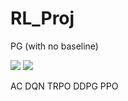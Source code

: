 # RL_Proj

PG (with no baseline)

<img src="https://render.githubusercontent.com/render/math?math=1 \. \ \ sample \ \left\{\tau^ i \right\} from \ \ \pi_\theta \ \left(a_t \ \ | \ \ s_t \right) ">
<img src="https://render.githubusercontent.com/render/math?math=2 \. \ \ \nabla_\theta J \left( \theta \right) \approx \Sigma ">

AC
DQN
TRPO
DDPG
PPO

